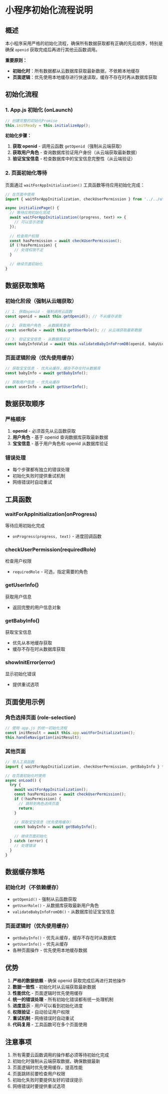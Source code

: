 # 小程序初始化流程说明

## 概述

本小程序采用严格的初始化流程，确保所有数据获取都有正确的先后顺序，特别是确保 `openid` 获取完成后再进行其他云函数调用。

**重要原则：**
- **初始化时**：所有数据都从云数据库获取最新数据，不依赖本地缓存
- **页面逻辑**：优先使用本地缓存进行快速读取，缓存不存在时再从数据库获取

## 初始化流程

### 1. App.js 初始化 (onLaunch)

```javascript
// 创建完整的初始化Promise
this.initReady = this.initializeApp();
```

**初始化步骤：**
1. **获取 openid** - 调用云函数 `getOpenid`（强制从云端获取）
2. **获取用户角色** - 查询数据库验证用户身份（从云端获取最新数据）
3. **验证宝宝信息** - 检查数据库中的宝宝信息完整性（从云端验证）

### 2. 页面初始化等待

页面通过 `waitForAppInitialization()` 工具函数等待应用初始化完成：

```javascript
// 在页面中使用
import { waitForAppInitialization, checkUserPermission } from '../../utils/index';

async initializePage() {
  // 等待应用初始化完成
  await waitForAppInitialization((progress, text) => {
    // 可以显示进度
  });
  
  // 检查用户权限
  const hasPermission = await checkUserPermission();
  if (!hasPermission) {
    // 处理权限不足
  }
  
  // 继续页面初始化
}
```

## 数据获取策略

### 初始化阶段（强制从云端获取）
```javascript
// 1. 获取openid - 强制调用云函数
const openid = await this.getOpenid(); // 不从缓存读取

// 2. 获取用户角色 - 从数据库查询
const userRole = await this.getUserRole(); // 从云端获取最新数据

// 3. 验证宝宝信息 - 从数据库验证
const babyInfoValid = await this.validateBabyInfoFromDB(openid, babyUid);
```

### 页面逻辑阶段（优先使用缓存）
```javascript
// 获取宝宝信息 - 优先从缓存，缓存不存在时从数据库
const babyInfo = await getBabyInfo();

// 获取用户信息 - 优先从缓存
const userInfo = await getUserInfo();
```

## 数据获取顺序

### 严格顺序
1. **openid** - 必须首先从云函数获取
2. **用户角色** - 基于 openid 查询数据库获取最新数据
3. **宝宝信息** - 基于用户角色和 openid 从数据库验证

### 错误处理
- 每个步骤都有独立的错误处理
- 初始化失败时提供重试机制
- 网络错误时自动重试

## 工具函数

### waitForAppInitialization(onProgress)
等待应用初始化完成
- `onProgress(progress, text)` - 进度回调函数

### checkUserPermission(requiredRole)
检查用户权限
- `requiredRole` - 可选，指定需要的角色

### getUserInfo()
获取用户信息
- 返回完整的用户信息对象

### getBabyInfo()
获取宝宝信息
- 优先从本地缓存获取
- 缓存不存在时从数据库获取

### showInitError(error)
显示初始化错误
- 提供重试选项

## 页面使用示例

### 角色选择页面 (role-selection)
```javascript
// 使用 app.js 的统一初始化流程
const initResult = await this.app.waitForInitialization();
this.handleNavigation(initResult);
```

### 其他页面
```javascript
// 导入工具函数
import { waitForAppInitialization, checkUserPermission, getBabyInfo } from '../../utils/index';

// 在页面初始化时使用
async onLoad() {
  try {
    await waitForAppInitialization();
    const hasPermission = await checkUserPermission();
    if (!hasPermission) {
      // 跳转到角色选择页面
      return;
    }
    
    // 获取宝宝信息（优先使用缓存）
    const babyInfo = await getBabyInfo();
    
    // 继续页面初始化
  } catch (error) {
    // 处理错误
  }
}
```

## 数据缓存策略

### 初始化时（不依赖缓存）
- `getOpenid()` - 强制从云函数获取
- `getUserRole()` - 从数据库获取最新用户角色
- `validateBabyInfoFromDB()` - 从数据库验证宝宝信息

### 页面逻辑时（优先使用缓存）
- `getBabyInfo()` - 优先从缓存，缓存不存在时从数据库
- `getUserInfo()` - 优先从缓存
- 各种页面操作 - 优先使用本地缓存数据

## 优势

1. **严格的数据依赖** - 确保 openid 获取完成后再进行其他操作
2. **数据一致性** - 初始化时从云端获取最新数据
3. **性能优化** - 页面逻辑时优先使用缓存
4. **统一的错误处理** - 所有初始化错误都有统一处理机制
5. **进度显示** - 用户可以看到初始化进度
6. **权限验证** - 自动验证用户权限
7. **重试机制** - 网络错误时自动重试
8. **代码复用** - 工具函数可在多个页面使用

## 注意事项

1. 所有需要云函数调用的操作都必须等待初始化完成
2. 初始化时强制从云端获取数据，确保数据最新
3. 页面逻辑时优先使用缓存，提高性能
4. 页面跳转前要检查用户权限
5. 初始化失败时要提供友好的错误提示
6. 网络错误时要提供重试选项 